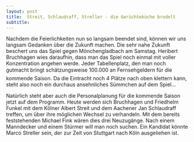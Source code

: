 ```yaml
---
layout: post
title:  Streit, Schlaudraff, Streller - die Gerüchteküche brodelt
subtitle:  
---
```


Nachdem die Feierlichkeiten nun so langsam beendet sind, können wir uns langsam Gedanken über die Zukunft machen. Die sehr nahe Zukunft beschert uns das Spiel gegen Mönchengladbach am Samstag. Heribert Bruchhagen wies daraufhin, dass man das Spiel noch einmal mit voller Konzentration angehen werde. Jeder Tabellenplatz, den man noch gutmacht bringt schätzungsweise 100.000 an Fernsehgeldern für die kommende Saison. Da die Eintracht noch 4 Plätze nach oben klettern kann, steht also noch ein durchaus ansehnliches Sümmchen auf dem Spiel...

Natürlich steht aber auch die Personalplanung für die kommende Saison jetzt auf dem Programm. Heute werden sich Bruchhagen und Friedhelm Funkel mit dem Kölner Albert Streit und dem Aachener Jan Schlaudraff treffen, um über ihre möglichen Wechsel zu verhandeln. Mit dem bereits feststehenden Michael Fink wären dies drei Neuzugänge. Nach einem Manndecker und einem Stürmer will man noch suchen. Ein Kandidat könnte Marco Streller sein, der zur Zeit von Stuttgart nach Köln ausgeliehen ist.
